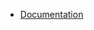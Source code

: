 -   [Documentation](/)
<!-- -   **Links**
-   [![Github](https://icongr.am/simple/github.svg?color=808080&size=32)Github](https://github.com/VagnerDomingues/docsify-example-panels)
-   [![NPM](https://icongr.am/simple/npm.svg?colored&size=32)NPM](https://www.npmjs.com/package/docsify-example-panels)
 -->
